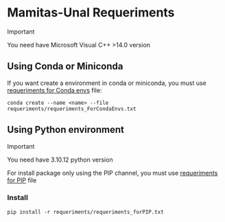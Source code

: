 # Mamitas-Unal Requeriments
> [!IMPORTANT]
> You need have Microsoft Visual C++ >14.0 version 
## Using Conda or Miniconda
If you want create a environment in conda or miniconda, you must use [requeriments for Conda envs](requeriments_forCondaEnvs.txt/) file:
```
conda create --name <name> --file requeriments/requeriments_ForCondaEnvs.txt 
```
## Using Python environment
> [!IMPORTANT]
> You need have 3.10.12 python version

For install package only using the PIP channel, you must use [requeriments for PIP](requeriments_forPIP.txt/) file
### Install 
```
pip install -r requeriments/requeriments_forPIP.txt 
```
